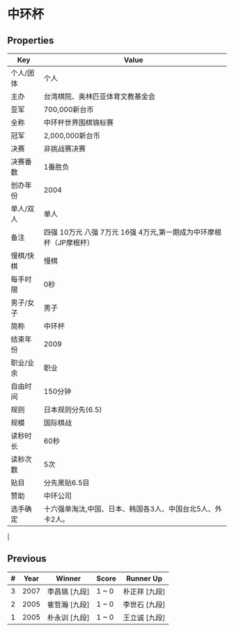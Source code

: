 # 中环杯

## Properties

| Key | Value |
| --- | ----- |
| 个人/团体 | 个人 |
| 主办 | 台湾棋院、奥林匹亚体育文教基金会 |
| 亚军 | 700,000新台币 |
| 全称 | 中环杯世界围棋锦标赛 |
| 冠军 | 2,000,000新台币 |
| 决赛 | 非挑战赛决赛 |
| 决赛番数 | 1番胜负 |
| 创办年份 | 2004 |
| 单人/双人 | 单人 |
| 备注 | 四强 10万元 八强 7万元 16强 4万元,第一期成为中环摩根杯（JP摩根杯） |
| 慢棋/快棋 | 慢棋 |
| 每手时限 | 0秒 |
| 男子/女子 | 男子 |
| 简称 | 中环杯 |
| 结束年份 | 2009 |
| 职业/业余 | 职业 |
| 自由时间 | 150分钟 |
| 规则 | 日本规则分先(6.5) |
| 规模 | 国际棋战 |
| 读秒时长 | 60秒 |
| 读秒次数 | 5次 |
| 贴目 | 分先黑贴6.5目 |
| 赞助 | 中环公司 |
| 选手确定 | 十六强单淘汰,中国、日本、韩国各3人、中国台北5人、外卡2人。 
 |

## Previous

| # | Year | Winner | Score | Runner Up |
| --- | --- | --- | --- | --- |
| 3 | 2007 | 李昌镐 [九段] | 1 ~ 0 | 朴正祥 [九段] |
| 2 | 2005 | 崔哲瀚 [九段] | 1 ~ 0 | 李世石 [九段] |
| 1 | 2005 | 朴永训 [九段] | 1 ~ 0 | 王立诚 [九段] |


